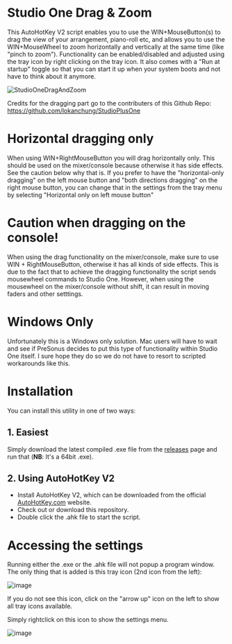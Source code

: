 # Studio One Drag &amp; Zoom
This AutoHotKey V2 script enables you to use the WIN+MouseButton(s) to drag the view of your arrangement, piano-roll etc, and allows you to use the WIN+MouseWheel to zoom horizontally and vertically at the same time (like "pinch to zoom"). Functionality can be enabled/disabled and adjusted using the tray icon by right clicking on the tray icon. It also comes with a "Run at startup" toggle so that you can start it up when your system boots and not have to think about it anymore.

![StudioOneDragAndZoom](https://github.com/Ronner/Studio-One-Drag-And-Zoom/assets/2070774/6f7d3ac3-95e8-4a05-b7fc-cb96f56b8a22)

Credits for the dragging part go to the contributers of this Github Repo: https://github.com/lokanchung/StudioPlusOne

# Horizontal dragging only
When using WIN+RightMouseButton you will drag horizontally only. This should be used on the mixer/console because otherwise it has side effects. See the caution below why that is. If you prefer to have the "horizontal-only dragging" on the left mouse button and "both directions dragging" on the right mouse button, you can change that in the settings from the tray menu by selecting "Horizontal only on left mouse button"

# Caution when dragging on the console!
When using the drag functionality on the mixer/console, make sure to use WIN + RightMouseButton, otherwise it has all kinds of side effects. This is due to the fact that to achieve the dragging functionality the script sends mousewheel commands to Studio One. However, when using the mousewheel on the mixer/console without shift, it can result in moving faders and other setttings.

# Windows Only
Unfortunately this is a Windows only solution. Mac users will have to wait and see if PreSonus decides to put this type of functionality within Studio One itself. I sure hope they do so we do not have to resort to scripted workarounds like this.

# Installation
You can install this utility in one of two ways:

## 1. Easiest
Simply download the latest compiled .exe file from the [releases](https://github.com/Ronner/Studio-One-Drag-And-Zoom/releases) page and run that (**NB**: It's a 64bit .exe).

## 2. Using AutoHotKey V2 
* Install AutoHotKey V2, which can be downloaded from the official [AutoHotKey.com](https://www.autohotkey.com/) website.
* Check out or download this repository.
* Double click the .ahk file to start the script.

# Accessing the settings

Running either the .exe or the .ahk file will not popup a program window. The only thing that is added is this tray icon (2nd icon from the left):

![image](https://github.com/Ronner/Studio-One-Drag-And-Zoom/assets/2070774/6f8a1a85-489c-446c-a553-ff459d73b834)

If you do not see this icon, click on the "arrow up" icon on the left to show all tray icons available.

Simply rightclick on this icon to show the settings menu.

![image](https://github.com/Ronner/Studio-One-Drag-And-Zoom/assets/2070774/b226d1fc-1e03-4d1f-aa42-a002ac19bfde)
